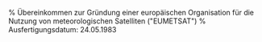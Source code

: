 % Übereinkommen zur Gründung einer europäischen Organisation für die Nutzung von meteorologischen Satelliten ("EUMETSAT")
% Ausfertigungsdatum: 24.05.1983
 